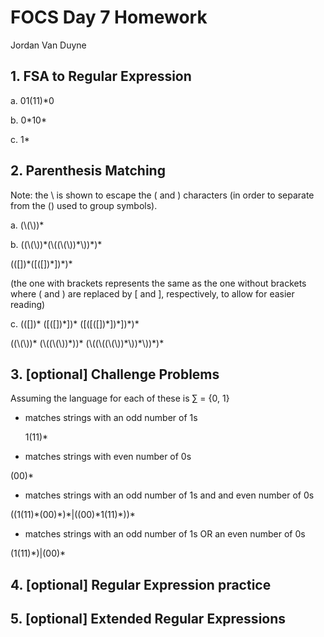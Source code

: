 # FOCS Day 7 Homework
Jordan Van Duyne

## 1. FSA to Regular Expression

a. 01(11)\*0

b. 0\*10\*

c. 1\*

## 2. Parenthesis Matching

Note: the \ is shown to escape the ( and ) characters (in order to separate from the () used to group symbols).

a. (\\(\\))\*

b. ((\\(\\))\*(\\((\\(\\))\*\\))\*)\*

(([])\*([([])\*])\*)\*

(the one with brackets represents the same as the one without brackets where \( and \) are replaced by [ and ], respectively, to allow for easier reading)

c. (([])\* ([([])\*])\* ([([([])\*])\*])\*)\*

((\\(\\))\* (\\((\\(\\))\*\))\* (\\((\\((\\(\\))\*\\))\*\\))\*)\*

## 3. [optional] Challenge Problems
Assuming the language for each of these is ∑ = {0, 1}

* matches strings with an odd number of 1s

  1(11)\*

* matches strings with even number of 0s

 (00)\*

* matches strings with an odd number of 1s and and even number of 0s

 ((1(11)\*(00)\*)\*|((00)\*1(11)\*))\*

* matches strings with an odd number of 1s OR an even number of 0s

 (1(11)\*)|(00)\*

## 4. [optional] Regular Expression practice

## 5. [optional] Extended Regular Expressions
